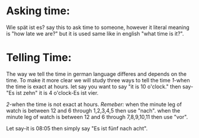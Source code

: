# Asking time:
  Wie spät ist es? say this to ask time to someone, however it literal meaning is "how late we are?"
  but it is used same like in english "what time is it?".

# Telling Time:
The way we tell the time in german language differes and depends on the time. To make it more clear we will study
three ways to tell the time
*1*-when the time is exact at hours.
let say you want to say "it is 10 o'clock." then say-"Es ist zehn"
it is 4 o'clock-Es ist vier.
  
*2*-when the time is not exact at hours.
*Remeber:* when the minute leg of watch is between 12 and 6 through 1,2,3,4,5 then use "nach".
           when the minute leg of watch is between 12 and 6 through 7,8,9,10,11 then use "vor".
           
Let say-it is 08:05 then simply say "Es ist fünf nach acht".

